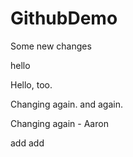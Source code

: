 GithubDemo
==========

Some new changes

hello

Hello, too.


Changing again. and again.

Changing again - Aaron

add add

